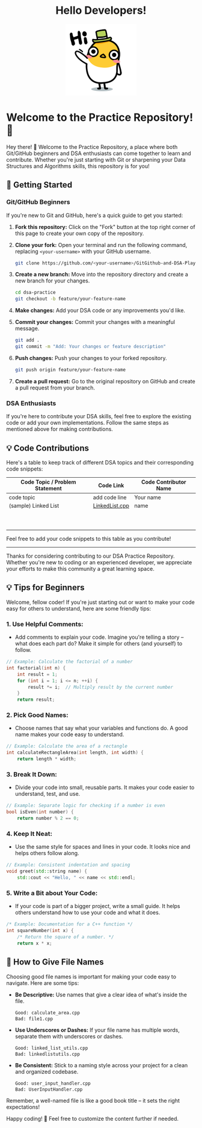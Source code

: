 
<div align="center">

# Hello Developers! 

![Moving Animation](hello.gif)

</div>

# Welcome to the  Practice Repository! 🚀

Hey there! 👋 Welcome to the Practice Repository, a place where both Git/GitHub beginners and DSA enthusiasts can come together to learn and contribute. Whether you're just starting with Git or sharpening your Data Structures and Algorithms skills, this repository is for you!

## 🌟 Getting Started

### Git/GitHub Beginners

If you're new to Git and GitHub, here's a quick guide to get you started:

1. **Fork this repository:** Click on the "Fork" button at the top right corner of this page to create your own copy of the repository.

2. **Clone your fork:** Open your terminal and run the following command, replacing `<your-username>` with your GitHub username.

   ```bash
   git clone https://github.com/<your-username>/GitGithub-and-DSA-Playground
   ```

3. **Create a new branch:** Move into the repository directory and create a new branch for your changes.

   ```bash
   cd dsa-practice
   git checkout -b feature/your-feature-name
   ```

4. **Make changes:** Add your DSA code or any improvements you'd like.

5. **Commit your changes:** Commit your changes with a meaningful message.

   ```bash
   git add .
   git commit -m "Add: Your changes or feature description"
   ```

6. **Push changes:** Push your changes to your forked repository.

   ```bash
   git push origin feature/your-feature-name
   ```

7. **Create a pull request:** Go to the original repository on GitHub and create a pull request from your branch.


### DSA Enthusiasts

If you're here to contribute your DSA skills, feel free to explore the existing code or add your own implementations. Follow the same steps as mentioned above for making contributions.

## 💡 Code Contributions

Here's a table to keep track of different DSA topics and their corresponding code snippets:

| Code Topic / Problem Statement  | Code Link                                  |Code Contributor Name|
|-------------|--------------------------------------------|---------------------|
| code topic          | add code line                              |Your name   |     
|(sample) Linked List | [LinkedList.cpp](https://github.com/kunalbandale/GitGithub-and-DSA-Playground/blob/main/Linked_List.cpp)     | name    |
|      |                                         |             |
|      |                                         |             |
|      |                                         |             |
|      |                                         |             |
|      |                                         |             |
|      |                                         |             |
|      |                                         |             |
|      |                                         |             |
|      |                                         |             |
|      |                                         |             |


Feel free to add your code snippets to this table as you contribute!

---

Thanks for considering contributing to our DSA Practice Repository. Whether you're new to coding or an experienced developer, we appreciate your efforts to make this community a great learning space.

## 💡 Tips for Beginners

Welcome, fellow coder! If you're just starting out or want to make your code easy for others to understand, here are some friendly tips:

### 1. Use Helpful Comments:
   - Add comments to explain your code. Imagine you're telling a story – what does each part do? Make it simple for others (and yourself) to follow.

   ```cpp
   // Example: Calculate the factorial of a number
   int factorial(int n) {
       int result = 1;
       for (int i = 1; i <= n; ++i) {
           result *= i;  // Multiply result by the current number
       }
       return result;
```

### 2. Pick Good Names:
   - Choose names that say what your variables and functions do. A good name makes your code easy to understand.

   ```cpp
   // Example: Calculate the area of a rectangle
   int calculateRectangleArea(int length, int width) {
       return length * width;
   ```
   
### 3. **Break It Down:**
   - Divide your code into small, reusable parts. It makes your code easier to understand, test, and use.

   ```cpp
   // Example: Separate logic for checking if a number is even
   bool isEven(int number) {
       return number % 2 == 0;
   ```

### 4. **Keep It Neat:**
   - Use the same style for spaces and lines in your code. It looks nice and helps others follow along.

   ```cpp
   // Example: Consistent indentation and spacing
   void greet(std::string name) {
       std::cout << "Hello, " << name << std::endl;
   ```

### 5. **Write a Bit about Your Code:**
   - If your code is part of a bigger project, write a small guide. It helps others understand how to use your code and what it does.

   ```cpp
   /* Example: Documentation for a C++ function */
   int squareNumber(int x) {
       /* Return the square of a number. */
       return x * x;
   ```

## 📝 How to Give File Names

Choosing good file names is important for making your code easy to navigate. Here are some tips:

- **Be Descriptive:** Use names that give a clear idea of what's inside the file.

   ```plaintext
   Good: calculate_area.cpp
   Bad: file1.cpp
   ```

- **Use Underscores or Dashes:** If your file name has multiple words, separate them with underscores or dashes.

   ```plaintext
   Good: linked_list_utils.cpp
   Bad: linkedlistutils.cpp
   ```

- **Be Consistent:** Stick to a naming style across your project for a clean and organized codebase.

   ```plaintext
   Good: user_input_handler.cpp
   Bad: UserInputHandler.cpp
   ```

Remember, a well-named file is like a good book title – it sets the right expectations!

Happy coding! 🚀
Feel free to customize the content further if needed.
